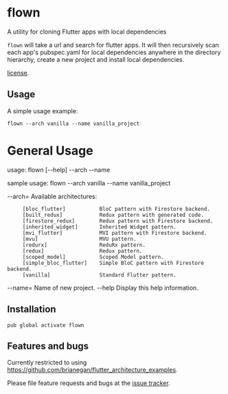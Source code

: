 # flown

A utility for cloning Flutter apps with local dependencies

`flown` will take a url and search for flutter apps. It will then recursively scan 
each app's pubspec.yaml for local dependencies anywhere
in the directory hierarchy, create a new project and install local dependencies.

[license](https://github.com/dart-lang/stagehand/blob/master/LICENSE).

## Usage

A simple usage example:

    flown --arch vanilla --name vanilla_project

# General Usage

   usage: flown [--help] --arch <arch name> --name <project name>
   
   sample usage: flown --arch vanilla --name vanilla_project
   
   --arch=<arch name>             Available architectures:
   
         [bloc_flutter]           BloC pattern with Firestore backend.
         [built_redux]            Redux pattern with generated code.
         [firestore_redux]        Redux pattern with Firestore backend.
         [inherited_widget]       Inherited Widget pattern.
         [mvi_flutter]            MVI pattern with Firestore backend.
         [mvu]                    MVU pattern.
         [redurx]                 ReduRx pattern.
         [redux]                  Redux pattern.
         [scoped_model]           Scoped Model pattern.
         [simple_bloc_flutter]    Simple BloC pattern with Firestore backend.
         [vanilla]                Standard Flutter pattern.
   
   --name=<project name>          Name of new project.
   --help                         Display this help information.

 
## Installation

    pub global activate flown

## Features and bugs

Currently restricted to using https://github.com/brianegan/flutter_architecture_examples.

Please file feature requests and bugs at the [issue tracker][tracker].

[tracker]: http://example.com/issues/replaceme
